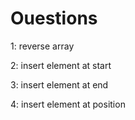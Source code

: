 # Ouestions
1: reverse array

2: insert element at start

3: insert element at end

4: insert element at position